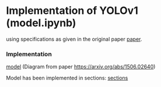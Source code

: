 # Implementation of YOLOv1 (model.ipynb)
using specifications as given in the original paper [paper](https://arxiv.org/abs/1506.02640).

### Implementation
[model](/images/model(paper).png)
(Diagram from paper https://arxiv.org/abs/1506.02640)

Model has been implemented in sections:
[sections](/images/sections.png)
